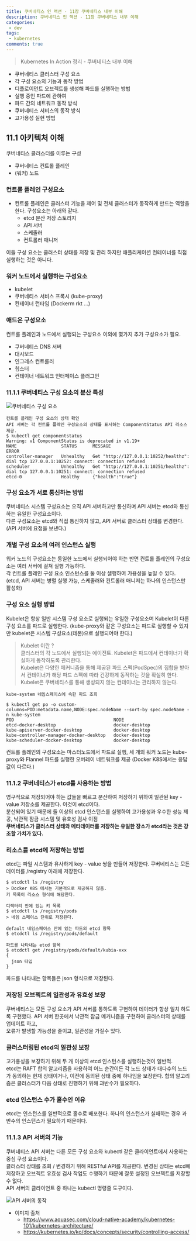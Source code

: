 ```yaml
---
title: 쿠버네티스 인 액션 - 11장 쿠버네티스 내부 이해
description: 쿠버네티스 인 액션 - 11장 쿠버네티스 내부 이해
categories:
 - dev
tags:
 - kubernetes
comments: true
---
```

> Kubernetes In Action 정리 - 쿠버네티스 내부 이해

  * 쿠버네티스 클러스터 구성 요소
  * 각 구성 요소의 기능과 동작 방법
  * 디플로이먼트 오브젝트를 생성해 파드를 실행하는 방법
  * 실행 중인 파드에 관하여
  * 파드 간의 네트워크 동작 방식
  * 쿠버네티스 서비스의 동작 방식
  * 고가용성 실현 방법

## 11.1 아키텍처 이해

쿠버네티스 클러스터를 이루는 구성 
* 쿠버네티스 컨트롤 플레인
* (워커) 노드

### 컨트롤 플레인 구성요소
* 컨트롤 플레인은 클러스터 기능을 제어 및 전체 클러스터가 동작하게 만드는 역할을 한다. 구성요소는 아래와 같다. 
  * etcd 분산 저장 스토리지
  * API 서버
  * 스케줄러
  * 컨트롤러 매니저

이들 구성 요소는 클러스터 상태를 저장 및 관리 하지만 애플리케이션 컨테이너를 직접 실행하는 것은 아니다. 

### 워커 노드에서 실행하는 구성요소
* kubelet
* 쿠버네티스 서비스 프록시 (kube-proxy)
* 컨테이너 런타임 (Dockerm rkt ...)

### 애드온 구성요소
컨트롤 플레인과 노드에서 실행되는 구성요소 이외에 몇가지 추가 구성요소가 필요.
* 쿠버네티스 DNS 서버
* 대시보드
* 인그레스 컨트롤러
* 힙스터
* 컨테이너 네트워크 인터페이스 플러그인

### 11.1.1 쿠버네티스 구성 요소의 분산 특성

![쿠버네티스 구성 요소](/assets/images/post/k8s/Kubernetes-101-Architecture-Diagram.jpeg)

```
컨트롤 플레인 구성 요소의 상태 확인
API 서버는 각 컨트롤 플레인 구성요소의 상태를 표시하는 ComponentStatus API 리소스 제공.
$ kubectl get componentstatus
Warning: v1 ComponentStatus is deprecated in v1.19+
NAME                 STATUS      MESSAGE                                                                                       ERROR
controller-manager   Unhealthy   Get "http://127.0.0.1:10252/healthz": dial tcp 127.0.0.1:10252: connect: connection refused
scheduler            Unhealthy   Get "http://127.0.0.1:10251/healthz": dial tcp 127.0.0.1:10251: connect: connection refused
etcd-0               Healthy     {"health":"true"}
```


### 구성 요소가 서로 통신하는 방법
쿠버네티스 시스템 구성요소는 오직 API 서버하고만 통신하며 API 서버는 etcd와 통신하는 유일한 구성요소이다.  
다른 구성요소는 etcd와 직접 통신하지 않고, API 서버로 클러스터 상태를 변경한다. (API 서버에 요청을 보낸다.)

### 개별 구성 요소의 여러 인스턴스 실행
워커 노드의 구성요소는 동일한 노드에서 실행되어야 하는 반면 컨트롤 플레인의 구성요소는 여러 서버에 걸쳐 실행 가능하다.  
각 컨트롤 플레인 구성 요소 인스턴스를 둘 이상 샐행하여 가용성을 높일 수 있다. (etcd, API 서버는 병렬 실행 가능, 스케줄러와 컨트롤러 매니저는 하나의 인스턴스만 활성화)

### 구성 요소 실행 방법
Kubelet은 항상 일반 시스템 구성 요소로 실행되는 유일한 구성요소며 Kubelet이 다른 구성 요소를 파드로 실행한다. (kube-proxy와 같은 구성요소는 파드로 실행할 수 있지만 kubelet은 시스템 구성요소(데몬)으로 실행되어야 한다.)  

> Kubelet 이란 ?  
클러스터의 각 노드에서 실행되는 에이전트. Kubelet은 파드에서 컨테이너가 확실하게 동작하도록 관리한다.  
Kubelet은 다양한 메커니즘을 통해 제공된 파드 스펙(PodSpec)의 집합을 받아서 컨테이너가 해당 파드 스펙에 따라 건강하게 동작하는 것을 확실히 한다. Kubelet은 쿠버네티스를 통해 생성되지 않는 컨테이너는 관리하지 않는다.  

```
kube-system 네임스페이스에 속한 파드 조회

$ kubectl get po -o custom-columns=POD:metadata.name,NODE:spec.nodeName --sort-by spec.nodeName -n kube-system
POD                                      NODE
etcd-docker-desktop                      docker-desktop
kube-apiserver-docker-desktop            docker-desktop
kube-controller-manager-docker-desktop   docker-desktop
kube-scheduler-docker-desktop            docker-desktop
```
컨트롤 플레인의 구성요소는 마스터노드에서 파드로 실행, 세 개의 워커 노드는 kube-proxy와 Flannel 파드를 실행한 오버레이 네트워크를 제공 (Docker K8S에서는 응답값이 다르다.)

### 11.1.2 쿠버네티스가 etcd를 사용하는 방법
영구적으로 저장되어야 하는 값들을 빠르고 분산하여 저장하기 위하여 일관된 key - value 저장소를 제공한다. 이것이 etcd이다.   
분산되어 있기 때문에 둘 이상의 etcd 인스턴스를 실행하여 고가용성과 우수한 성능 제공, 낙관적 잠금 시스템 및 유효성 검사 이점  
**쿠버네티스가 클러스터 상태와 메타데이터를 저장하는 유일한 장소가 etcd라는 것은 강조할 가치가 있다.**  

### 리소스를 etcd에 저장하는 방법
etcd는 파일 시스템과 유사하게 key - value 쌍을 만들어 저장한다. 쿠버네티스는 모든 데이터를 /registry 아래에 저장한다. 

```
$ etcdctl ls /registry
> Docker K8S 에서는 기본적으로 제공하지 않음.
키 목록이 리소스 형식에 해당한다. 

디렉터리 안에 있는 키 목록
$ etcdctl ls /registry/pods
> 네임 스페이스 단위로 저장된다. 

default 네임스페이스 안에 있는 파드의 etcd 항목
$ etcdctl ls /registry/pods/default

파드를 나타내는 etcd 항목
$ etcdctl get /registry/pods/default/kubia-xxx
{
  json 타입
}
```

파드를 나타내는 항목들은 json 형식으로 저장된다. 

### 저장된 오브젝트의 일관성과 유효성 보장
쿠버네티스는 모든 구성 요소가 API 서버를 통하도록 구현하여 데이터가 항상 일치 하도록 구현했다. API 서버 한곳에서 낙관적 잠금 메커니즘을 구현하여 클러스터의 상태를 업데이트 하고,  
오류가 발생할 가능성을 줄이고, 일관성을 가질수 있다. 

### 클러스터링된 etcd의 일관성 보장
고가용성을 보장하기 위해 두 개 이상의 etcd 인스턴스를 실행하는것이 일반적.  
etcd는 RAFT 합의 알고리즘을 사용하여 어느 순간이든 각 노드 상태가 대다수의 노드가 동의하는 현재 상태이거나, 이전에 동의된 상태 중에 하나임을 보장한다. 
합의 알고리즘은 클러스터가 다음 상태로 진행하기 위해 과반수가 필요하다. 

### etcd 인스턴스 수가 홀수인 이유
etcd는 인스턴스를 일반적으로 홀수로 배포한다. 하나의 인스턴스가 실패하는 경우 과반수의 인스턴스가 필요하기 때문이다. 

### 11.1.3 API 서버의 기능
쿠버네티스 API 서버는 다른 모든 구성 요소와 kubectl 같은 클라이언트에서 사용하는 중심 구성 요소이다.  
클러스터 상태를 조회 / 변경하기 위해 RESTful API를 제공한다. 변경된 상태는 etcd에 저장하고 오브젝트 유효성 검사 작업도 수행하기 때문에 잘못 설정된 오브젝트를 저장할 수 없다.  
API 서버의 클라이언트 중 하나는 kubectl 명령줄 도구이다. 


![API 서버의 동작](/assets/images/post/k8s/api-server.png)





* 이미지 출처
  * https://www.aquasec.com/cloud-native-academy/kubernetes-101/kubernetes-architecture/
  * https://kubernetes.io/ko/docs/concepts/security/controlling-access/